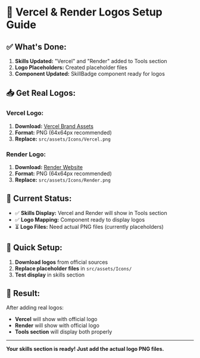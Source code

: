# 🚀 Vercel & Render Logos Setup Guide

## ✅ **What's Done:**

1. **Skills Updated:** "Vercel" and "Render" added to Tools section
2. **Logo Placeholders:** Created placeholder files
3. **Component Updated:** SkillBadge component ready for logos

## 📥 **Get Real Logos:**

### **Vercel Logo:**
1. **Download:** [Vercel Brand Assets](https://vercel.com/design/brands)
2. **Format:** PNG (64x64px recommended)
3. **Replace:** `src/assets/Icons/Vercel.png`

### **Render Logo:**
1. **Download:** [Render Website](https://render.com/)
2. **Format:** PNG (64x64px recommended)  
3. **Replace:** `src/assets/Icons/Render.png`

## 🎯 **Current Status:**

- ✅ **Skills Display:** Vercel and Render will show in Tools section
- ✅ **Logo Mapping:** Component ready to display logos
- ⏳ **Logo Files:** Need actual PNG files (currently placeholders)

## 🔧 **Quick Setup:**

1. **Download logos** from official sources
2. **Replace placeholder files** in `src/assets/Icons/`
3. **Test display** in skills section

## 📱 **Result:**

After adding real logos:
- **Vercel** will show with official logo
- **Render** will show with official logo
- **Tools section** will display both properly

---

**Your skills section is ready! Just add the actual logo PNG files.**
